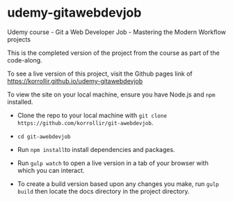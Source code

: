 # udemy-gitawebdevjob
Udemy course - Git a Web Developer Job - Mastering the Modern Workflow projects

This is the completed version of the project from the course as part of the code-along.

To see a live version of this project, visit the Github pages link of https://korrollir.github.io/udemy-gitawebdevjob

To view the site on your local machine, ensure you have Node.js and `npm` installed.

- Clone the repo to your local machine with ```git clone https://github.com/korrollir/git-awebdevjob```.

- `cd git-awebdevjob`

- Run `npm install`to install dependencies and packages.

- Run `gulp watch` to open a live version in a tab of your browser with which you can interact.

- To create a build version based upon any changes you make, run `gulp build` then locate the docs directory in the project directory.
